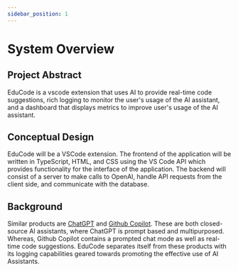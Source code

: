 ```yaml
---
sidebar_position: 1
---
```


# System Overview

## Project Abstract
EduCode is a vscode extension that uses AI to provide real-time code suggestions, rich logging to monitor the user's usage of the AI assistant, and a dashboard that displays metrics to improve user's usage of the AI assistant.

## Conceptual Design
EduCode will be a VSCode extension. The frontend of the application will be written in TypeScript, HTML, and CSS using the VS Code API which provides functionality for the interface of the application. The backend will consist of a server to make calls to OpenAI, handle API requests from the client side, and communicate with the database.

## Background
Similar products are [ChatGPT](https://openai.com/index/chatgpt/) and [Github Copilot](https://github.com/features/copilot). These are both closed-source AI assistants, where ChatGPT is prompt based and multipurposed. Whereas, Github Copilot contains a prompted chat mode as well as real-time code suggestions. EduCode separates itself from these products with its logging capabilities geared towards promoting the effective use of AI Assistants.
